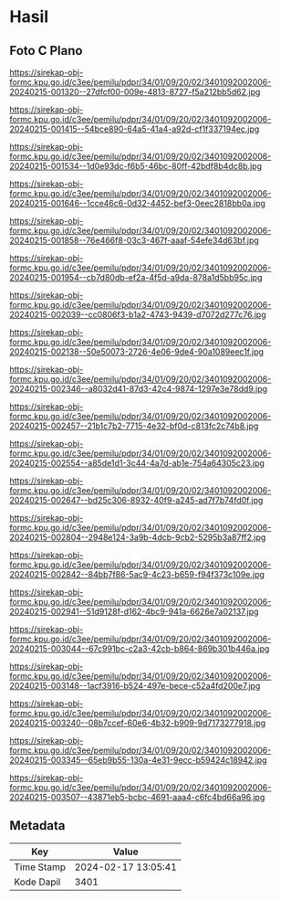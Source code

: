 # Hasil

## Foto C Plano

https://sirekap-obj-formc.kpu.go.id/c3ee/pemilu/pdpr/34/01/09/20/02/3401092002006-20240215-001320--27dfcf00-009e-4813-8727-f5a212bb5d62.jpg

https://sirekap-obj-formc.kpu.go.id/c3ee/pemilu/pdpr/34/01/09/20/02/3401092002006-20240215-001415--54bce890-64a5-41a4-a92d-cf1f337194ec.jpg

https://sirekap-obj-formc.kpu.go.id/c3ee/pemilu/pdpr/34/01/09/20/02/3401092002006-20240215-001534--1d0e93dc-f6b5-46bc-80ff-42bdf8b4dc8b.jpg

https://sirekap-obj-formc.kpu.go.id/c3ee/pemilu/pdpr/34/01/09/20/02/3401092002006-20240215-001646--1cce46c6-0d32-4452-bef3-0eec2818bb0a.jpg

https://sirekap-obj-formc.kpu.go.id/c3ee/pemilu/pdpr/34/01/09/20/02/3401092002006-20240215-001858--76e466f8-03c3-467f-aaaf-54efe34d63bf.jpg

https://sirekap-obj-formc.kpu.go.id/c3ee/pemilu/pdpr/34/01/09/20/02/3401092002006-20240215-001954--cb7d80db-ef2a-4f5d-a9da-878a1d5bb95c.jpg

https://sirekap-obj-formc.kpu.go.id/c3ee/pemilu/pdpr/34/01/09/20/02/3401092002006-20240215-002039--cc0806f3-b1a2-4743-9439-d7072d277c76.jpg

https://sirekap-obj-formc.kpu.go.id/c3ee/pemilu/pdpr/34/01/09/20/02/3401092002006-20240215-002138--50e50073-2726-4e06-9de4-90a1089eec1f.jpg

https://sirekap-obj-formc.kpu.go.id/c3ee/pemilu/pdpr/34/01/09/20/02/3401092002006-20240215-002346--a8032d41-87d3-42c4-9874-1297e3e78dd9.jpg

https://sirekap-obj-formc.kpu.go.id/c3ee/pemilu/pdpr/34/01/09/20/02/3401092002006-20240215-002457--21b1c7b2-7715-4e32-bf0d-c813fc2c74b8.jpg

https://sirekap-obj-formc.kpu.go.id/c3ee/pemilu/pdpr/34/01/09/20/02/3401092002006-20240215-002554--a85de1d1-3c44-4a7d-ab1e-754a64305c23.jpg

https://sirekap-obj-formc.kpu.go.id/c3ee/pemilu/pdpr/34/01/09/20/02/3401092002006-20240215-002647--bd25c306-8932-40f9-a245-ad7f7b74fd0f.jpg

https://sirekap-obj-formc.kpu.go.id/c3ee/pemilu/pdpr/34/01/09/20/02/3401092002006-20240215-002804--2948e124-3a9b-4dcb-9cb2-5295b3a87ff2.jpg

https://sirekap-obj-formc.kpu.go.id/c3ee/pemilu/pdpr/34/01/09/20/02/3401092002006-20240215-002842--84bb7f86-5ac9-4c23-b659-f94f373c109e.jpg

https://sirekap-obj-formc.kpu.go.id/c3ee/pemilu/pdpr/34/01/09/20/02/3401092002006-20240215-002941--51d9128f-d162-4bc9-941a-6626e7a02137.jpg

https://sirekap-obj-formc.kpu.go.id/c3ee/pemilu/pdpr/34/01/09/20/02/3401092002006-20240215-003044--67c991bc-c2a3-42cb-b864-869b301b446a.jpg

https://sirekap-obj-formc.kpu.go.id/c3ee/pemilu/pdpr/34/01/09/20/02/3401092002006-20240215-003148--1acf3916-b524-497e-bece-c52a4fd200e7.jpg

https://sirekap-obj-formc.kpu.go.id/c3ee/pemilu/pdpr/34/01/09/20/02/3401092002006-20240215-003240--08b7ccef-60e6-4b32-b909-9d7173277918.jpg

https://sirekap-obj-formc.kpu.go.id/c3ee/pemilu/pdpr/34/01/09/20/02/3401092002006-20240215-003345--65eb9b55-130a-4e31-9ecc-b59424c18942.jpg

https://sirekap-obj-formc.kpu.go.id/c3ee/pemilu/pdpr/34/01/09/20/02/3401092002006-20240215-003507--43871eb5-bcbc-4691-aaa4-c6fc4bd66a96.jpg


## Metadata

| Key        | Value               |
| ---------- | ------------------- |
| Time Stamp | 2024-02-17 13:05:41 |
| Kode Dapil | 3401                |



